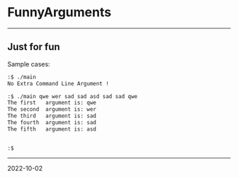 # FunnyArguments
---

## Just for fun

Sample cases:

```bash
:$ ./main
No Extra Command Line Argument !

:$ ./main qwe wer sad sad asd sad sad qwe
The first   argument is: qwe
The second  argument is: wer
The third   argument is: sad
The fourth  argument is: sad
The fifth   argument is: asd


:$
```

---

2022-10-02
